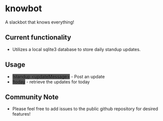 # knowbot
A slackbot that knows everything!

## Current functionality
- Utilizes a local sqlite3 database to store daily standup updates.

## Usage
- <span style="background: #555">!standup &lt;updateMessage&gt;</span> - Post an update
- <span style="background: #555">!today</span> - retrieve the updates for today

## Community Note
- Please feel free to add issues to the public github repository for desired features!
